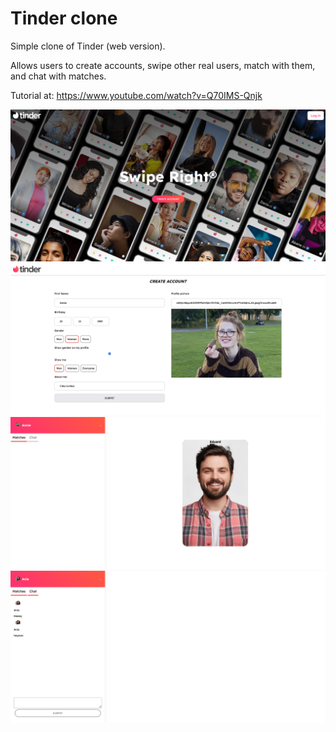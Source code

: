 # Tinder clone

Simple clone of Tinder (web version).

Allows users to create accounts, swipe other real users, match with them, and chat with matches.

Tutorial at: https://www.youtube.com/watch?v=Q70IMS-Qnjk

![Main Page](pics/1.png)
![Resgitering](pics/2.png)
![Swiping](pics/3.png)
![Chat](pics/4.png)